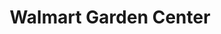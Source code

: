 ---
title: "Walmart Garden Center"
url: /columbus/walmart-garden-center-bethel-road/
shop: garden centre
---